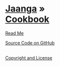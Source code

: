[Jaanga](../index.html ) &raquo;<br>[Cookbook]( ./index.html )
===

<p id=rm >
	<a href=JavaScript:displayPage("#readme.md#rm"); >Read Me</a>
</p>

<!--
<i class="fa fa-external-link"></i> [Live Demo (latest)]( https://github.com/jaanga/libs/tree/gh-pages/db ) 
-->

<i class="fa fa-github"></i> [Source Code on GitHub]( https://github.com/jaanga/cookbook ) 
<br>
<br>
 
<i class="fa fa-copy"></i> [Copyright and License]( https://github.com/jaanga/jaanga.github.io/blob/master/jaanga-copyright-and-mit-license.md )